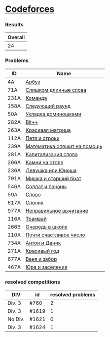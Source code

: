 # [Codeforces](https://codeforces.com/problemset)

### Results
| Overall |
|---------|
| 24      |

### Problems
| ID   | Name                                                                             |
|------|----------------------------------------------------------------------------------|
| 4A   | [Арбуз](http://codeforces.com/problemset/problem/4/A)                            |
| 71A  | [ Слишком длинные слова ](https://codeforces.com/problemset/problem/71/A)        |
| 231A | [ Команда ](https://codeforces.com/problemset/problem/231/A)                     |
| 158A | [ Следующий раунд ](https://codeforces.com/problemset/problem/158/A)             |
| 50A  | [ Укладка доминошками ](https://codeforces.com/problemset/problem/50/A)          |
| 282A | [ Bit++ ](https://codeforces.com/problemset/problem/282/A)                       |
| 263A | [ Красивая матрица ](https://codeforces.com/problemset/problem/263/A)            |
| 112A | [ Петя и строки ](https://codeforces.com/problemset/problem/112/A)               |
| 339A | [ Математика спешит на помощь ](https://codeforces.com/problemset/problem/339/A) |
| 281A | [ Капитализация слова ](https://codeforces.com/problemset/problem/281/A)         |
| 266A | [ Камни на столе ](https://codeforces.com/problemset/problem/266/A)              |
| 236A | [ Девушка или Юноша ](https://codeforces.com/problemset/problem/236/A)           |
| 791A | [ Мишка и старший брат ](https://codeforces.com/problemset/problem/791/A)        |
| 546A | [ Солдат и бананы ](https://codeforces.com/problemset/problem/546/A)             |
| 59A  | [ Слово ](https://codeforces.com/problemset/problem/59/A)                        |
| 617A | [ Слоник ](https://codeforces.com/problemset/problem/617/A)                      |
| 977A | [ Неправильное вычитание ](https://codeforces.com/problemset/problem/977/A)      |
| 116A | [ Трамвай ](https://codeforces.com/problemset/problem/116/A)                     |
| 266B | [ Очередь в школе ](https://codeforces.com/problemset/problem/266/B)             |
| 110A | [ Почти счастливое число ](https://codeforces.com/problemset/problem/110/A)      |
| 734A | [ Антон и Даник ](https://codeforces.com/problemset/problem/734/A)               |
| 271A | [ Красивый год ](https://codeforces.com/problemset/problem/271/A)                |
| 677A | [ Ваня и забор ](https://codeforces.com/problemset/problem/677/A)                |
| 467A | [ Юра и заселение ](https://codeforces.com/problemset/problem/467/A)             |

### resolved competitions
| DIV     | id    | resolved problems |
|---------|-------|-------------------|
| Div. 3  | #760  | 2                 |
| Div. 3  | #1619 | 1                 |
| No Div. | #1621 | 0                 |
| Div. 3  | #1624 | 1                 |
